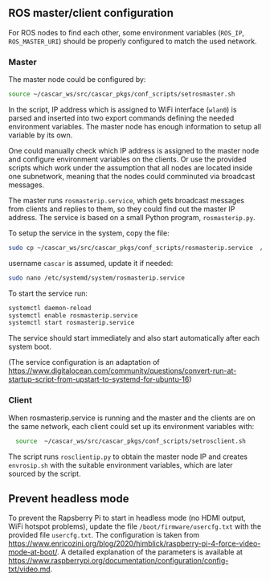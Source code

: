 ## ROS master/client configuration

For ROS nodes to find each other, some environment variables (```ROS_IP```, ```ROS_MASTER_URI```) should be properly configured to match the used network.

### Master

The master node could be configured by:
```bash
source ~/cascar_ws/src/cascar_pkgs/conf_scripts/setrosmaster.sh
```

In the script, IP address which is assigned to WiFi interface (```wlan0```) is parsed and inserted into two export commands defining the needed environment variables.
The master node has enough information to setup all variable by its own.

One could manually check which IP address is assigned to the master node and configure environment variables on the clients. Or use the provided scripts which work under the assumption that all nodes are located inside one subnetwork, meaning that the nodes could comminuted via broadcast messages.

The master runs ```rosmasterip.service```, which gets broadcast messages from clients and replies to them, so they could find out the master IP address. The service is based on a small Python program, ```rosmasterip.py```.

To setup the service in the system, copy the file:
```bash
sudo cp ~/cascar_ws/src/cascar_pkgs/conf_scripts/rosmasterip.service  /etc/systemd/system
```
username ```cascar``` is assumed, update it if needed:
```bash
sudo nano /etc/systemd/system/rosmasterip.service
```

To start the service run:
```bash
systemctl daemon-reload
systemctl enable rosmasterip.service
systemctl start rosmasterip.service
```

The service should start immediately and also start automatically after each system boot.

(The service configuration is an adaptation of https://www.digitalocean.com/community/questions/convert-run-at-startup-script-from-upstart-to-systemd-for-ubuntu-16)

### Client

When rosmasterip.service is running and the master and the clients are on the same network, each client could set up its environment variables with:
```bash
  source  ~/cascar_ws/src/cascar_pkgs/conf_scripts/setrosclient.sh
```

The script runs ```rosclientip.py```  to obtain the master node IP and creates ```envrosip.sh``` with the suitable environment variables, which are later sourced by the script.

## Prevent headless mode
To prevent the Rapsberry Pi to start in headless mode (no HDMI output, WiFi hotspot problems),
update the file ```/boot/firmware/usercfg.txt``` with the provided file ```usercfg.txt```.
The configuration is taken from https://www.enricozini.org/blog/2020/himblick/raspberry-pi-4-force-video-mode-at-boot/.
A detailed explanation of the parameters is available at https://www.raspberrypi.org/documentation/configuration/config-txt/video.md.
